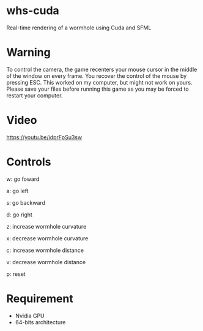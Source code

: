 # whs-cuda
Real-time rendering of a wormhole using Cuda and SFML

# Warning
To control the camera, the game recenters your mouse cursor in the middle of the window on every frame. You recover the control of the mouse by pressing ESC. This worked on my computer, but might not work on yours. Please save your files before running this game as you may be forced to restart your computer.

# Video
https://youtu.be/idprFpSu3sw

# Controls
w: go foward

a: go left

s: go backward

d: go right

z: increase wormhole curvature

x: decrease wormhole curvature

c: increase wormhole distance

v: decrease wormhole distance

p: reset

# Requirement
- Nvidia GPU
- 64-bits architecture
